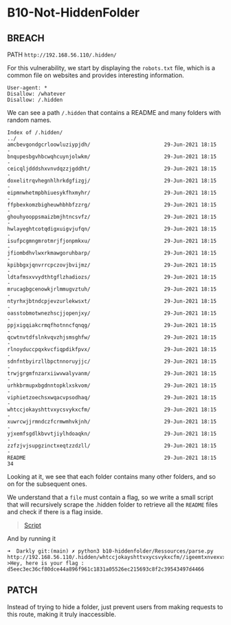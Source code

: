 # B10-Not-HiddenFolder

## BREACH
PATH `http://192.168.56.110/.hidden/`

For this vulnerability, we start by displaying the `robots.txt` file, which is a common file on websites and provides interesting information.


```
User-agent: *
Disallow: /whatever
Disallow: /.hidden
```

We can see a path `/.hidden` that contains a README and many folders with random names.


```
Index of /.hidden/
../
amcbevgondgcrloowluziypjdh/                        29-Jun-2021 18:15                   -
bnqupesbgvhbcwqhcuynjolwkm/                        29-Jun-2021 18:15                   -
ceicqljdddshxvnvdqzzjgddht/                        29-Jun-2021 18:15                   -
doxelitrqvhegnhlhrkdgfizgj/                        29-Jun-2021 18:15                   -
eipmnwhetmpbhiuesykfhxmyhr/                        29-Jun-2021 18:15                   -
ffpbexkomzbigheuwhbhbfzzrg/                        29-Jun-2021 18:15                   -
ghouhyooppsmaizbmjhtncsvfz/                        29-Jun-2021 18:15                   -
hwlayeghtcotqdigxuigvjufqn/                        29-Jun-2021 18:15                   -
isufpcgmngmrotmrjfjonpmkxu/                        29-Jun-2021 18:15                   -
jfiombdhvlwxrkmawgoruhbarp/                        29-Jun-2021 18:15                   -
kpibbgxjqnvrrcpczovjbvijmz/                        29-Jun-2021 18:15                   -
ldtafmsxvvydthtgflzhadiozs/                        29-Jun-2021 18:15                   -
mrucagbgcenowkjrlmmugvztuh/                        29-Jun-2021 18:15                   -
ntyrhxjbtndcpjevzurlekwsxt/                        29-Jun-2021 18:15                   -
oasstobmotwnezhscjjopenjxy/                        29-Jun-2021 18:15                   -
ppjxigqiakcrmqfhotnncfqnqg/                        29-Jun-2021 18:15                   -
qcwtnvtdfslnkvqvzhjsmsghfw/                        29-Jun-2021 18:15                   -
rlnoyduccpqxkvcfiqpdikfpvx/                        29-Jun-2021 18:15                   -
sdnfntbyirzllbpctnnoruyjjc/                        29-Jun-2021 18:15                   -
trwjgrgmfnzarxiiwvwalyvanm/                        29-Jun-2021 18:15                   -
urhkbrmupxbgdnntopklxskvom/                        29-Jun-2021 18:15                   -
viphietzoechsxwqacvpsodhaq/                        29-Jun-2021 18:15                   -
whtccjokayshttvxycsvykxcfm/                        29-Jun-2021 18:15                   -
xuwrcwjjrmndczfcrmwmhvkjnh/                        29-Jun-2021 18:15                   -
yjxemfsgdlkbvvtjiylhdoaqkn/                        29-Jun-2021 18:15                   -
zzfzjvjsupgzinctxeqtzzdzll/                        29-Jun-2021 18:15                   -
README                                             29-Jun-2021 18:15                  34
```

Looking at it, we see that each folder contains many other folders, and so on for the subsequent ones.

We understand that a `file` must contain a flag, so we write a small script that will recursively scrape the .hidden folder to retrieve all the `README` files and check if there is a flag inside.

> [Script](parse.py)

And by running it

```
➜  Darkly git:(main) ✗ python3 b10-hiddenfolder/Ressources/parse.py
http://192.168.56.110/.hidden/whtccjokayshttvxycsvykxcfm//igeemtxnvexvxezqwntmzjltkt//lmpanswobhwcozdqixbowvbrhw//README->Hey, here is your flag : d5eec3ec36cf80dce44a896f961c1831a05526ec215693c8f2c39543497d4466
```

## PATCH

Instead of trying to hide a folder, just prevent users from making requests to this route, making it truly inaccessible.
